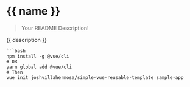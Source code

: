 {{ name }}
===
> Your README Description!

{{ description }}

```
```bash
npm install -g @vue/cli
# OR
yarn global add @vue/cli
# Then
vue init joshvillahermosa/simple-vue-reusable-template sample-app
``` 
